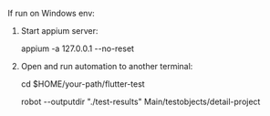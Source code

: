 If run on Windows env:
1. Start appium server: 

    appium -a 127.0.0.1 --no-reset
    
2. Open and run automation to another terminal: 

    cd $HOME/your-path/flutter-test
    
    robot --outputdir "./test-results" Main/testobjects/detail-project